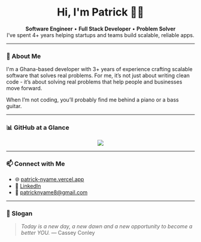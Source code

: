 <h1 align="center">Hi, I'm Patrick 👋🏽</h1>

<p align="center">
  <strong>Software Engineer</strong> • <strong>Full Stack Developer</strong> • <strong>Problem Solver</strong><br/>
  I’ve spent 4+ years helping startups and teams build scalable, reliable apps.
</p>

---

### 🚀 About Me

I'm a Ghana-based developer with 3+ years of experience crafting scalable software that solves real problems. For me, it’s not just about writing clean code - it’s about solving real problems that help people and businesses move forward.

When I’m not coding, you’ll probably find me behind a piano or a bass guitar.

---

### 📊 GitHub at a Glance

<p align="center">
  <img src="https://github-readme-stats.vercel.app/api?username=parible&show_icons=true&theme=radical&hide_title=true" />
</p>

---

### 📫 Connect with Me

- 🌐 [patrick-nyame.vercel.app](https://patrick-nyame.vercel.app)
- 💼 [LinkedIn](https://linkedin.com/in/patrick-nyame-0251a8171)
- 📧 [patricknyame8@gmail.com](mailto:patricknyame8@gmail.com)

---

### 🎯 Slogan

> *Today is a new day, a new dawn and a new opportunity to become a better YOU.* — Cassey Conley

